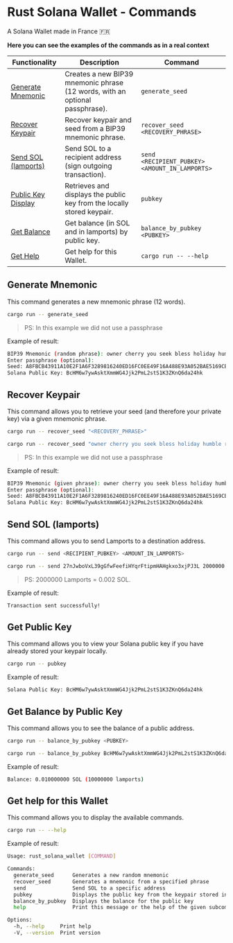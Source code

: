 # Rust Solana Wallet - Commands


A Solana Wallet made in France 🇫🇷

**Here you can see the examples of the commands as in a real context**


| Functionality | Description | Command |
|---------------|-------------|---------|
| [Generate Mnemonic](#generate-mnemonic) | Creates a new BIP39 mnemonic phrase (12 words, with an optional passphrase). | `generate_seed` |
| [Recover Keypair](#recover-keypair) | Recover keypair and seed from a BIP39 mnemonic phrase. | `recover_seed <RECOVERY_PHRASE>` |
| [Send SOL (lamports)](#send-sol-lamports) | Send SOL to a recipient address (sign outgoing transaction). | `send <RECIPIENT_PUBKEY> <AMOUNT_IN_LAMPORTS>` |
| [Public Key Display](#get-public-key) | Retrieves and displays the public key from the locally stored keypair. | `pubkey` |
| [Get Balance](#get-balance-by-public-key) | Get balance (in SOL and in lamports) by public key. | `balance_by_pubkey <PUBKEY>` |
| [Get Help](#get-help-for-this-wallet) | Get help for this Wallet. | `cargo run -- --help` |


## Generate Mnemonic

This command generates a new mnemonic phrase (12 words).

```bash
cargo run -- generate_seed
```

> PS: In this example we did not use a passphrase

Example of result:

```bash
BIP39 Mnemonic (random phrase): owner cherry you seek bless holiday humble rare orchard tennis cycle solid
Enter passphrase (optional):
Seed: A8FBCB43911A10E2F1A6F3289816240ED16FC0EE49F16A488E93A052BAE5169CB8E4EBAF8BC9D0F4545C5108CF11745D247582A0FD28A3095DE2A4CA28C457B5
Solana Public Key: BcHM6w7ywAsktXmmWG4Jjk2PmL2stS1K3ZKnQ6da24hk
```


## Recover Keypair

This command allows you to retrieve your seed (and therefore your private key) via a given mnemonic phrase.

```bash
cargo run -- recover_seed "<RECOVERY_PHRASE>"
```

```bash
cargo run -- recover_seed "owner cherry you seek bless holiday humble rare orchard tennis cycle solid"
```

> PS: In this example we did not use a passphrase

Example of result:

```bash
BIP39 Mnemonic (given phrase): owner cherry you seek bless holiday humble rare orchard tennis cycle solid
Enter passphrase (optional):
Seed: A8FBCB43911A10E2F1A6F3289816240ED16FC0EE49F16A488E93A052BAE5169CB8E4EBAF8BC9D0F4545C5108CF11745D247582A0FD28A3095DE2A4CA28C457B5
Solana Public Key: BcHM6w7ywAsktXmmWG4Jjk2PmL2stS1K3ZKnQ6da24hk
```


## Send SOL (lamports)

This command allows you to send Lamports to a destination address.

```bash
cargo run -- send <RECIPIENT_PUBKEY> <AMOUNT_IN_LAMPORTS>
```

```bash
cargo run -- send 27nJwboVxL39gGfwFeefiHYqrFtipmHAHgkxo3xjPJ3L 2000000
```

> PS: 2000000 Lamports = 0.002 SOL.

Example of result:

```bash
Transaction sent successfully!
```


## Get Public Key

This command allows you to view your Solana public key if you have already stored your keypair locally.

```bash
cargo run -- pubkey
```

Example of result:

```bash
Solana Public Key: BcHM6w7ywAsktXmmWG4Jjk2PmL2stS1K3ZKnQ6da24hk
```


## Get Balance by Public Key

This command allows you to see the balance of a public address.

```bash
cargo run -- balance_by_pubkey <PUBKEY>
```

```bash
cargo run -- balance_by_pubkey BcHM6w7ywAsktXmmWG4Jjk2PmL2stS1K3ZKnQ6da24hk
```

Example of result:

```bash
Balance: 0.010000000 SOL (10000000 lamports)
```


## Get help for this Wallet

This command allows you to display the available commands.

```bash
cargo run -- --help
```

Example of result:

```bash
Usage: rust_solana_wallet [COMMAND]

Commands:
  generate_seed      Generates a new random mnemonic
  recover_seed       Generates a mnemonic from a specified phrase
  send               Send SOL to a specific address
  pubkey             Displays the public key from the keypair stored in file
  balance_by_pubkey  Displays the balance for the public key
  help               Print this message or the help of the given subcommand(s)

Options:
  -h, --help     Print help
  -V, --version  Print version
```
